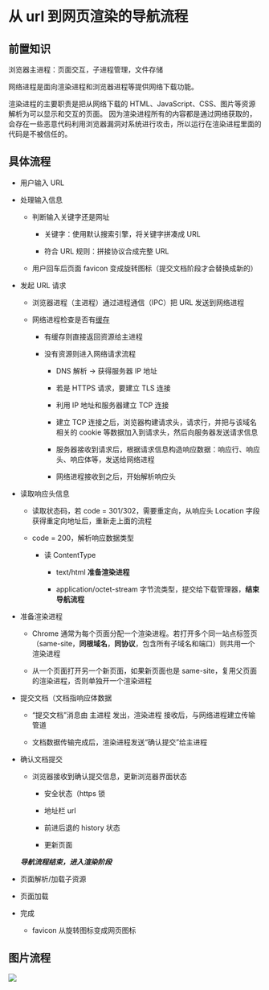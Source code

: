 # 从 url 到网页渲染的导航流程

## 前置知识

浏览器主进程：页面交互，子进程管理，文件存储

网络进程是面向渲染进程和浏览器进程等提供网络下载功能。

渲染进程的主要职责是把从网络下载的 HTML、JavaScript、CSS、图片等资源解析为可以显示和交互的页面。
因为渲染进程所有的内容都是通过网络获取的，会存在一些恶意代码利用浏览器漏洞对系统进行攻击，所以运行在渲染进程里面的代码是不被信任的。

## 具体流程

- 用户输入 URL

- 处理输入信息

  - 判断输入关键字还是网址

    - 关键字：使用默认搜索引擎，将关键字拼凑成 URL

    - 符合 URL 规则：拼接协议合成完整 URL

  - 用户回车后页面 favicon 变成旋转图标（提交文档阶段才会替换成新的）

- 发起 URL 请求

  - 浏览器进程（主进程）通过进程通信（IPC）把 URL 发送到网络进程

  - 网络进程检查是否有[缓存](/review/网页缓存.md)

    - 有缓存则直接返回资源给主进程

    - 没有资源则进入网络请求流程

      - DNS 解析 -> 获得服务器 IP 地址

      - 若是 HTTPS 请求，要建立 TLS 连接

      - 利用 IP 地址和服务器建立 TCP 连接

      - 建立 TCP 连接之后，浏览器构建请求头，请求行，并把与该域名相关的 cookie 等数据加入到请求头，然后向服务器发送请求信息

      - 服务器接收到请求后，根据请求信息构造响应数据：响应行、响应头、响应体等，发送给网络进程

      - 网络进程接收到之后，开始解析响应头

- 读取响应头信息

  - 读取状态码，若 code = 301/302，需要重定向，从响应头 Location 字段获得重定向地址后，重新走上面的流程

  - code = 200，解析响应数据类型

    - 读 ContentType

      - text/html **准备渲染进程**

      - application/octet-stream 字节流类型，提交给下载管理器，**结束导航流程**

- 准备渲染进程

  - Chrome 通常为每个页面分配一个渲染进程。若打开多个同一站点标签页（same-site，**同根域名**，**同协议**，包含所有子域名和端口）则共用一个渲染进程

  - 从一个页面打开另一个新页面，如果新页面也是 same-site，复用父页面的渲染进程，否则单独开一个渲染进程

- 提交文档（文档指响应体数据

  - “提交文档”消息由 主进程 发出，渲染进程 接收后，与网络进程建立传输管道

  - 文档数据传输完成后，渲染进程发送“确认提交”给主进程

- 确认文档提交

  - 浏览器接收到确认提交信息，更新浏览器界面状态

    - 安全状态（https 锁

    - 地址栏 url

    - 前进后退的 history 状态

    - 更新页面

  **_导航流程结束，进入渲染阶段_**

- 页面解析/加载子资源

- 页面加载

- 完成

  - favicon 从旋转图标变成网页图标

## 图片流程

![](https://cdn.jsdelivr.net/gh/aaronkwong929/pictures/20210803214115.png)

